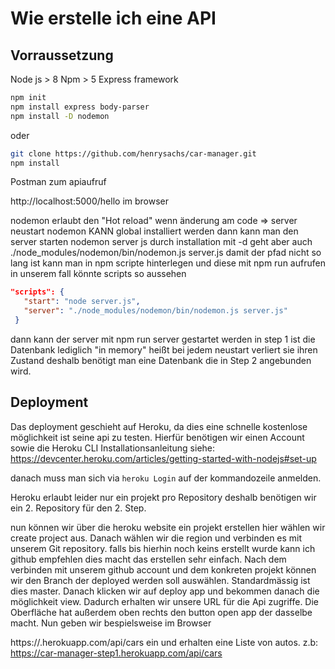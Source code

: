 # Wie erstelle ich eine API

## Vorraussetzung

Node js > 8
Npm > 5
Express framework

``` bash
npm init
npm install express body-parser
npm install -D nodemon
```

oder

```bash
git clone https://github.com/henrysachs/car-manager.git
npm install
```

Postman zum apiaufruf

http://localhost:5000/hello im browser

nodemon erlaubt den "Hot reload" wenn änderung am code => server neustart
nodemon KANN global installiert werden dann kann man den server starten 
nodemon server js
durch installation mit -d geht aber auch 
./node_modules/nodemon/bin/nodemon.js server.js
damit der pfad nicht so lang ist kann man in npm scripte hinterlegen und diese mit npm run aufrufen
in unserem fall könnte scripts so aussehen

 ``` json
 "scripts": {
    "start": "node server.js",
    "server": "./node_modules/nodemon/bin/nodemon.js server.js"
  }
```

dann kann der server mit npm run server gestartet werden
in step 1 ist die Datenbank lediglich "in memory" heißt bei jedem neustart verliert sie ihren Zustand deshalb benötigt man eine Datenbank die in Step 2 angebunden wird.

## Deployment

Das deployment geschieht auf Heroku, da dies eine schnelle kostenlose möglichkeit ist seine api zu testen. Hierfür benötigen wir einen Account sowie die Heroku CLI
Installationsanleitung siehe: <https://devcenter.heroku.com/articles/getting-started-with-nodejs#set-up>

danach muss man sich via ```heroku Login``` auf der kommandozeile anmelden.

Heroku erlaubt leider nur ein projekt pro Repository deshalb benötigen wir ein 2. Repository für den 2. Step.

nun können wir über die heroku website ein projekt erstellen hier wählen wir create project aus. Danach wählen wir die region und verbinden es mit unserem Git repository. falls bis hierhin noch keins erstellt wurde kann ich github empfehlen dies macht das erstellen sehr einfach. Nach dem verbinden mit unserem github account und dem konkreten projekt können wir den Branch der deployed werden soll auswählen. Standardmässig ist dies master. Danach klicken wir auf deploy app und bekommen danach die möglichkeit view. Dadurch erhalten wir unsere URL für die Api zugriffe. Die Oberfläche hat außerdem oben rechts den button open app der dasselbe macht. Nun geben wir bespielsweise im Browser

https://<APPNAME>.herokuapp.com/api/cars ein und erhalten eine Liste von autos.
z.b: <https://car-manager-step1.herokuapp.com/api/cars>